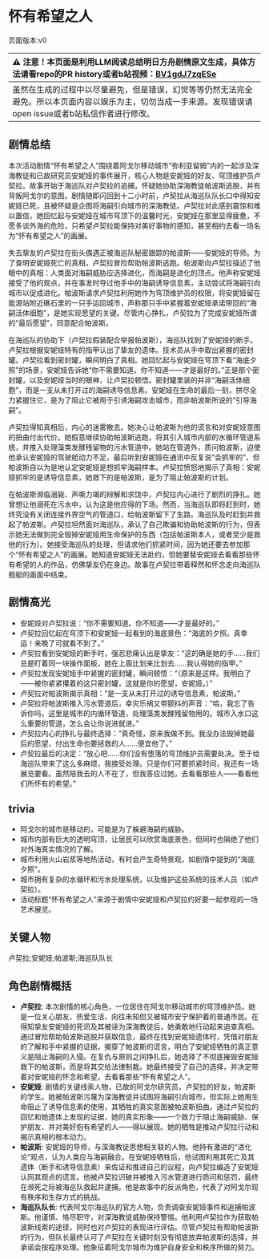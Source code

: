 # 怀有希望之人
页面版本:v0
 

| :warning: 注意！本页面是利用LLM阅读总结明日方舟剧情原文生成，具体方法请看repo的PR history或者b站视频：[BV1gdJ7zqESe](https://www.bilibili.com/video/BV1gdJ7zqESe/)         |
|:----------------------------|
| 虽然在生成的过程中以尽量避免，但是错误，幻觉等等仍然无法完全避免。所以本页面内容以娱乐为主，切勿当成一手来源。发现错误请open issue或者b站私信作者进行修改。|



## 剧情总结
本次活动剧情“怀有希望之人”围绕着阿戈尔移动城市“弥利亚留姆”内的一起涉及深海教徒和已故研究员安妮娅的事件展开，核心人物是安妮娅的好友、穹顶维护员卢契拉。故事开始于海巡队对卢契拉的追捕，怀疑她协助深海教徒帕波斯逃脱，并有背叛阿戈尔的意图。剧情随即闪回到十二小时前，卢契拉从海巡队队长口中得知安妮娅已死，且被怀疑是企图将海嗣引向城市的深海教徒。卢契拉对此感到震惊和难以置信，她回忆起与安妮娅在城市穹顶下的温馨时光，安妮娅在那里显得疲惫，不愿多谈外海的危险，只希望卢契拉能保持对美好事物的感知，甚至相约去看一场名为“怀有希望之人”的画展。

失去挚友的卢契拉在街头偶遇正被海巡队秘密跟踪的帕波斯——安妮娅的导师。为了查明安妮娅死亡的真相，卢契拉冒险帮助帕波斯逃跑。帕波斯向卢契拉描述了他眼中的真相：人类面对海嗣威胁应选择进化，而海嗣是进化的顶点。他声称安妮娅接受了他的观点，并在事发时夺过他手中的海嗣诱导信息素，主动尝试将海嗣引向城市以促成进化。帕波斯请求卢契拉利用她作为穹顶维护员的权限，将安妮娅留在能源站附近礁石里的一只手运回城市，声称那只手中紧握着安妮娅承诺带回的“海嗣活体细胞”，是她实现愿望的关键。尽管内心挣扎，卢契拉为了完成安妮娅所谓的“最后愿望”，同意配合帕波斯。

在海巡队的协助下（卢契拉假装配合举报帕波斯），海巡队找到了安妮娅的断手。卢契拉根据安妮娅特有的指甲认出了挚友的遗体。技术员从手中取出紧握的密封罐。卢契拉看到密封罐，瞬间明白了真相。她回忆起与安妮娅在穹顶下看“海底夕照”的场景，安妮娅告诉她“你不需要知道。你不知道——才是最好的。”正是那个密封罐，以及安妮娅当时的眼神，让卢契拉顿悟。密封罐里装的并非“海嗣活体细胞”，而是一支从未打开过的海嗣诱导信息素。安妮娅在生命的最后一刻，拼尽全力紧握住它，是为了阻止它被用于引诱海嗣攻击城市，而非帕波斯所说的“引导海嗣”。

卢契拉得知真相后，内心的迷雾散去。她决心让帕波斯为他的谎言和对安妮娅意图的扭曲付出代价。她假意继续协助帕波斯逃跑，将其引入城市内部的水循环管道系统，并推入处理藻类发酵残留物的污水管道中。她站在管道外，质问帕波斯，迫使他承认安妮娅的驾驶舱动力不足，最后听到安妮娅在通讯中反复说“会抓牢的”，但帕波斯自以为是地认定安妮娅是想抓牢海嗣样本。卢契拉愤怒地揭示了真相：安妮娅抓牢的是诱导信息素，她救下的是帕波斯，是为了阻止帕波斯的计划。

在帕波斯濒临溺毙、声嘶力竭的辩解和求饶中，卢契拉内心进行了剧烈的挣扎。她曾想让他溺死在污水中，认为这是他应得的下场。然而，当海巡队即将赶到时，她终究没有关闭连接外界空气的管道口，给帕波斯留下了生路。海巡队及时赶到并救起了帕波斯。卢契拉坦然面对海巡队，承认了自己欺骗和协助帕波斯的行为，但表示她无法做到完全毁掉安妮娅用生命保护的东西（包括帕波斯本人，或者至少是救他的行为）。她接受海巡队的处理，但请求他们抓紧时间，因为她还要去参加那个“怀有希望之人”的画展。她知道安妮娅无法赴约，但她要替安妮娅去看看那些怀有希望的人的作品，仿佛挚友仍在身边。故事在卢契拉带着释然和怀念走向海巡队舰艇的画面中结束。
## 剧情高光
- 安妮娅对卢契拉说：“你不需要知道。你不知道——才是最好的。”
- 卢契拉回忆起在穹顶下和安妮娅一起看到的海底景色：“海底的夕照。真幸运！来晚了可就看不到了。”
- 卢契拉看到安妮娅的断手时，强忍悲痛认出是挚友：“这的确是她的手......我们总是盯着同一块操作面板，她在上面比划来比划去......我认得她的指甲。”
- 卢契拉发现安妮娅手中紧握的密封罐，瞬间顿悟：“（原来是这样。我明白了——被你紧紧攥着的这只密封罐，这就是你的愿望，安妮娅。）”
- 卢契拉对帕波斯揭示真相：“是一支从未打开过的诱导信息素，帕波斯。”
- 卢契拉将帕波斯推入污水管道后，幸灾乐祸又带颤抖的声音：“哈，我忘了告诉你吗，这里是城市的内循环管道，处理藻类发酵残留物用的。城市入水口这么重要的管道，怎么会让你说进就进。”
- 卢契拉内心的挣扎与最终选择：“真奇怪，原来我做不到。我没办法毁掉她最后的愿望，付出生命也要拯救的人......便宜他了。”
- 卢契拉最后的决定：“放心吧......你们没有堕落的穹顶维护员需要处决。至于给海巡队带来了这么多麻烦，我接受处理。只是你们可要抓紧时间，我还有一场展览要看。虽然陪我去的人不在了，但我答应过她，去看看那些人——看看他们所怀有的希望。”
## trivia
- 阿戈尔的城市是移动的，可能是为了躲避海嗣的威胁。
- 城市内部有巨大的透明穹顶，让居民可以欣赏海底景色，但同时也隔绝了他们对外海真实情况的了解。
- 城市利用火山岩浆等地热活动，有时会产生奇特景观，如剧情中提到的“海底夕照”。
- 城市拥有复杂的水循环和污水处理系统，以及维护这些系统的技术人员（如卢契拉）。
- 活动标题“怀有希望之人”来源于剧情中安妮娅和卢契拉约好要一起参观的一场艺术展览。
## 关键人物
卢契拉;安妮娅;帕波斯;海巡队队长
## 角色剧情概括
-   **卢契拉**: 本次剧情的核心角色，一位居住在阿戈尔移动城市的穹顶维护员。她是一位关心朋友、热爱生活、向往未知但又被城市安宁保护着的普通市民。在得知挚友安妮娅的死讯及其被诬为深海教徒后，她勇敢地行动起来追查真相。通过冒险帮助帕波斯逃脱并获取信息，最终在找到安妮娅遗体时，凭借对朋友的了解和手中紧握的证据，揭穿了帕波斯的谎言，明白了安妮娅牺牲的真正意义是阻止海嗣的入侵。在复仇与原则之间挣扎后，她选择了不彻底摧毁安妮娅救下的帕波斯，而是将其交给法律制裁。她最终接受了自己的选择，并决定带着对安妮娅的怀念和希望，去看看那些“怀有希望之人”。
-   **安妮娅**: 剧情的关键线索人物，已故的阿戈尔研究员，卢契拉的好友，帕波斯的学生。她被帕波斯污蔑为深海教徒并试图将海嗣引向城市，但实际上她用生命阻止了诱导信息素的使用，其牺牲的真实意图被帕波斯扭曲。通过卢契拉的回忆和她遗体上发现的证据，她的真实形象——一个致力于阻止海嗣威胁、保护朋友、并对美好抱有希望的人——得以展现。她的牺牲是推动卢契拉行动和揭示真相的根本动力。
-   **帕波斯**: 安妮娅的导师，与深海教徒思想相关联的人物。他持有激进的“进化论”观点，认为人类应与海嗣融合。在安妮娅牺牲后，他试图利用其死亡及其遗体（断手和诱导信息素）来佐证和推进自己的议程，向卢契拉编造了安妮娅认同其观点的谎言。他被卢契拉识破并被推入污水管道进行质问和惩罚，最终在濒死之际被海巡队救起并逮捕。他是故事中的反派角色，代表了对阿戈尔现有秩序和生存方式的挑战。
-   **海巡队队长**: 代表阿戈尔海巡队的官方人物，负责调查安妮娅事件和追捕帕波斯。他谨慎、恪尽职守，对深海教徒威胁保持警惕。他利用卢契拉作为获取帕波斯线索的途径，同时也对卢契拉的表现进行评估。尽管卢契拉有帮助帕波斯的行为，但队长最终认可了卢契拉在关键时刻没有彻底放弃帕波斯的选择，并承诺会按程序处理。他象征着阿戈尔城市为维护自身安全和秩序所做的努力。